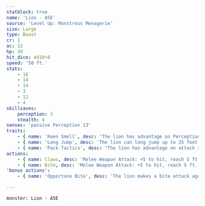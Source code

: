 ```yaml
---
statblock: true
name: 'Lion - A5E'
source: 'Level Up: Monstrous Menagerie'
size: Large
type: Beast
cr: 1
ac: 12
hp: 30
hit_dice: 4d10+8
speed: '50 ft.'
stats:
    - 16
    - 14
    - 14
    - 3
    - 12
    - 4
skillsaves:
    perception: 3
    stealth: 4
senses: 'passive Perception 13'
traits:
    - { name: 'Keen Smell', desc: 'The lion has advantage on Perception checks that rely on smell.' }
    - { name: 'Long Jump', desc: 'The lion can long jump up to 25 feet.' }
    - { name: 'Pack Tactics', desc: "The lion has advantage on attack rolls against a creature if at least one of the lion's allies is within 5 feet of the creature and not incapacitated." }
actions:
    - { name: Claws, desc: 'Melee Weapon Attack: +5 to hit, reach 5 ft., one target. Hit: 7 (1d8+3) slashing damage. If the lion moves at least 20 feet straight towards the target before the attack, the target makes a DC 13 Strength saving throw, falling prone on a failure.' }
    - { name: Bite, desc: 'Melee Weapon Attack: +5 to hit, reach 5 ft., one target. Hit: 8 (1d10+3) piercing damage.' }
'bonus actions':
    - { name: 'Opportune Bite', desc: 'The lion makes a bite attack against a prone creature.' }

---
```

```statblock
monster: Lion - A5E
```
